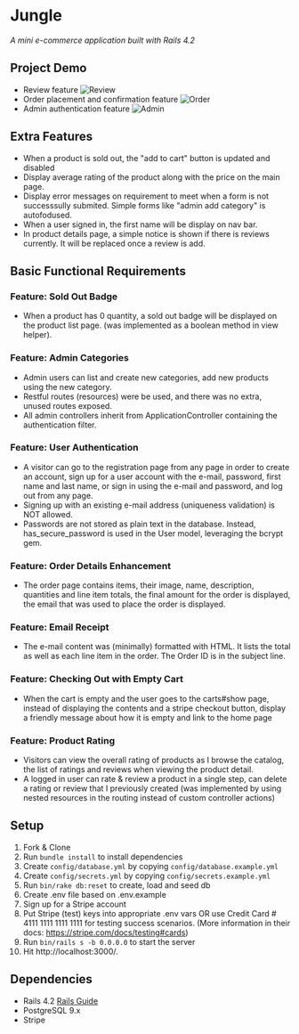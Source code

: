 # Jungle

_A mini e-commerce application built with Rails 4.2_

## Project Demo
* Review feature
![Review](https://github.com/GrinJessie/jungle-rails/blob/master/doc/review.gif)
* Order placement and confirmation feature
![Order](https://github.com/GrinJessie/jungle-rails/blob/master/doc/order.gif)
* Admin authentication feature
![Admin](https://github.com/GrinJessie/jungle-rails/blob/master/doc/admin.gif)


## Extra Features

* When a product is sold out, the "add to cart" button is updated and disabled
* Display average rating of the product along with the price on the main page.
* Display error messages on requirement to meet when a form is not successsully submited. Simple forms like "admin add category" is autofodused.
* When a user signed in, the first name will be display on nav bar.
* In product details page, a simple notice is shown if there is reviews currently. It will be replaced once a review is add.


## Basic Functional Requirements

### Feature: Sold Out Badge
* When a product has 0 quantity, a sold out badge will be displayed on the product list page. (was implemented as a boolean method in view helper).

### Feature: Admin Categories
* Admin users can list and create new categories, add new products using the new category.
* Restful routes (resources) were be used, and there was no extra, unused routes exposed.
* All admin controllers inherit from ApplicationController containing the authentication filter.

### Feature: User Authentication
* A visitor can go to the registration page from any page in order to create an account, sign up for a user account with the e-mail, password, first name and last name, or sign in using the e-mail and password, and log out from any page.
* Signing up with an existing e-mail address (uniqueness validation) is NOT allowed.
* Passwords are not stored as plain text in the database. Instead, has_secure_password is used in the User model, leveraging the bcrypt gem.

### Feature: Order Details Enhancement
* The order page contains items, their image, name, description, quantities and line item totals, the final amount for the order is displayed, the email that was used to place the order is displayed.

### Feature: Email Receipt
* The e-mail content was (minimally) formatted with HTML. It lists the total as well as each line item in the order. The Order ID is in the subject line.


### Feature: Checking Out with Empty Cart
* When the cart is empty and the user goes to the carts#show page, instead of displaying the contents and a stripe checkout button, display a friendly message about how it is empty and link to the home page

### Feature: Product Rating
* Visitors can view the overall rating of products as I browse the catalog, the list of ratings and reviews when viewing the product detail.
* A logged in user can rate & review a product in a single step, can delete a rating or review that I previously created (was implemented by using nested resources in the routing instead of custom controller actions)

## Setup

1. Fork & Clone
2. Run ```bundle install``` to install dependencies
3. Create ```config/database.yml``` by copying ```config/database.example.yml```
4. Create ```config/secrets.yml``` by copying ```config/secrets.example.yml```
5. Run ```bin/rake db:reset``` to create, load and seed db
6. Create .env file based on .env.example
7. Sign up for a Stripe account
8. Put Stripe (test) keys into appropriate .env vars OR use Credit Card # 4111 1111 1111 1111 for testing success scenarios. (More information in their docs: <https://stripe.com/docs/testing#cards>)
9. Run ```bin/rails s -b 0.0.0.0``` to start the server
10. Hit http://localhost:3000/.


## Dependencies

* Rails 4.2 [Rails Guide](http://guides.rubyonrails.org/v4.2/)
* PostgreSQL 9.x
* Stripe
